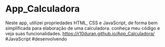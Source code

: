 # App_Calculadora
Neste app, utilizei propriedades HTML, CSS e JavaScript, de forma bem simplificada para elaboração de uma calculadora.
conheça meu código e veja suas funcionalidades.
https://r10duran.github.io/App_Calculadora/
#JavaScript
#desenvolvendo
